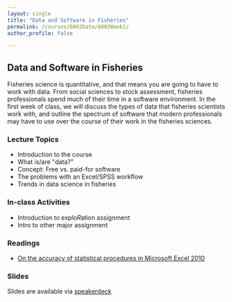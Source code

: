 ```yaml
---
layout: single
title: "Data and Software in Fisheries"
permalink: /courses/6002Data/6002Week1/
author_profile: false

---
```


## Data and Software in Fisheries 
Fisheries science is quantitative, and that means you are going to have to work with data. From social sciences to stock assessment, fisheries professionals spend much of their time in a software environment. In the first week of class, we will discuss the types of data that fisheries scientists work with, and outline the spectrum of software that modern professionals may have to use over the course of their work in the fisheries sciences. 

### Lecture Topics
* Introduction to the course
* What is/are "data?"
* Concept: Free vs. paid-for software
* The problems with an Excel/SPSS workflow
* Trends in data science in fisheries

### In-class Activities
* Introduction to explo*R*ation assignment
* Intro to other major assignment

### Readings

- [On the accuracy of statistical procedures in Microsoft Excel 2010](https://link.springer.com/article/10.1007/s00180-014-0482-5)


### Slides

<script async class="speakerdeck-embed" data-id="28122852f9a5487cbc21edbc3d539a9e" data-ratio="1.77777777777778" src="//speakerdeck.com/assets/embed.js"></script>

Slides are available via [speakerdeck](https://speakerdeck.com/pandalusplatyceros/fish-6002-data-collection-management-and-display-week-1-lec-1)